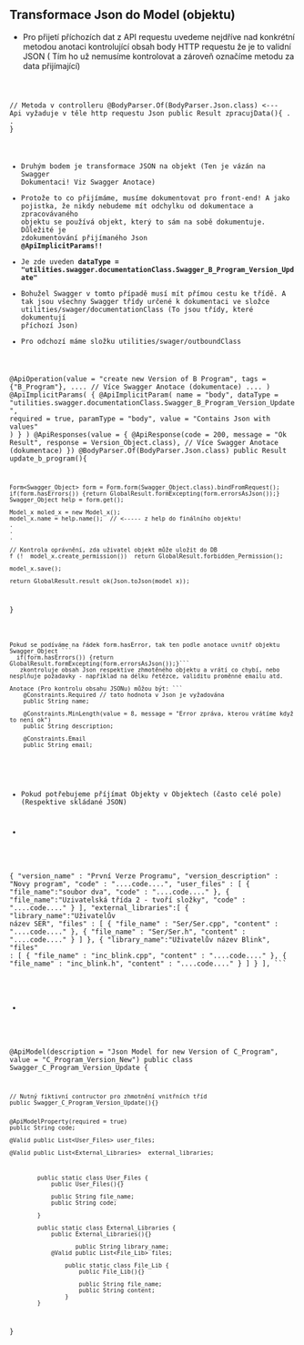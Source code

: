 ## Transformace Json do Model (objektu) 

  * Pro přijetí příchozích dat z API requestu uvedeme nejdříve nad konkrétní metodou anotaci kontrolující obsah body HTTP requestu že je to validní JSON ( Tím ho už nemusíme kontrolovat a zároveň označíme metodu za data přijímající)  <code Java>

// Metoda v controlleru
@BodyParser.Of(BodyParser.Json.class) <--- Api vyžaduje v těle http requestu Json 
public Result zpracujData(){
   .
   .
}

  * Druhým bodem je transformace JSON na objekt (Ten je vázán na Swagger Dokumentaci! Viz Swagger Anotace)
  * Protože to co přijímáme, musíme dokumentovat pro front-end! A jako pojistka, že nikdy nebudeme mít odchylku od dokumentace a zpracovávaného objektu se používá objekt, který to sám na sobě dokumentuje. Důležité je zdokumentování přijímaného Json **@ApiImplicitParams!!**
  *  Je zde uveden **dataType = "utilities.swagger.documentationClass.Swagger_B_Program_Version_Update"**
  *  Bohužel Swagger v tomto případě musí mít přímou cestu ke třídě. A tak jsou všechny Swagger třídy určené k dokumentaci ve složce utilities/swager/documentationClass (To jsou třídy, které dokumentují příchozí Json) 
  * Pro odchozí máme složku utilities/swager/outboundClass


 @ApiOperation(value = "create new Version of B Program",
            tags = {"B_Program"},
            ....
            // Více Swagger Anotace (dokumentace) 
            ....
    )
    @ApiImplicitParams(
            {
                    @ApiImplicitParam(
                            name = "body",
                            dataType = "utilities.swagger.documentationClass.Swagger_B_Program_Version_Update",
                            required = true,
                            paramType = "body",
                            value = "Contains Json with values"
                    )
            }
    )
    @ApiResponses(value = {
            @ApiResponse(code = 200, message = "Ok Result", response =  Version_Object.class),
            // Více Swagger Anotace (dokumentace) 
    })
@BodyParser.Of(BodyParser.Json.class)
public  Result update_b_program(){

    Form<Swagger_Object> form = Form.form(Swagger_Object.class).bindFromRequest();
    if(form.hasErrors()) {return GlobalResult.formExcepting(form.errorsAsJson());}
    Swagger_Object help = form.get();
    
    Model_x moled_x = new Model_x();
    model_x.name = help.name();  // <----- z help do finálního objektu! 
    .
    .
    .
    
    // Kontrola oprávnění, zda uživatel objekt může uložit do DB 
    f (!  model_x.create_permission())  return GlobalResult.forbidden_Permission();
    
    model_x.save();
    
    return GlobalResult.result_ok(Json.toJson(model_x));
    
}
```

Pokud se podíváme na řádek form.hasError, tak ten podle anotace uvnitř objektu Swagger_Object ```
  if(form.hasErrors()) {return GlobalResult.formExcepting(form.errorsAsJson());}```
   zkontroluje obsah Json respektive zhmotěného objektu a vrátí co chybí, nebo nesplňuje požadavky - například na délku řetězce, validitu proměnné emailu atd. 
   
Anotace (Pro kontrolu obsahu JSONu) můžou být: ```
    @Constraints.Required // tato hodnota v Json je vyžadována 
    public String name; 
    
    @Constraints.MinLength(value = 8, message = "Error zpráva, kterou vrátíme když to není ok")
    public String description;
    
    @Constraints.Email
    public String email;
    
```

 
  * Pokud potřebujeme příjímat Objekty v Objektech (často celé pole) (Respektive skládané JSON) 
 
  * ```
  {
   "version_name"        : "První Verze Programu",
   "version_description" : "Novy program",
   "code"                : "....code....",
   "user_files" : [
        {
                 "file_name":"soubor dva",
                 "code" : "....code...."
        },
        {
                "file_name":"Uzivatelská třída 2 - tvoří složky",
                 "code" : "....code...."
        }
    ],
   "external_libraries":[
      {
         "library_name":"Uživatelův název SER",
         "files" : [
                  {
                      "file_name" :   "Ser/Ser.cpp",
                      "content" : "....code...."
                  },
                  {
                      "file_name" :   "Ser/Ser.h",
                      "content" : "....code...."
                  }
            ]
      },
       {
         "library_name":"Uživatelův název Blink",
         "files" : [
                  {
                      "file_name" :   "inc_blink.cpp",
                      "content" : "....code...."
                  },
                  {
                      "file_name" :   "inc_blink.h",
                      "content" : "....code...."
                  }
            ]
      }
   ],
    ```

  * ```
@ApiModel(description = "Json Model for new Version of C_Program",
          value = "C_Program_Version_New")
public class Swagger_C_Program_Version_Update {
    
    // Nutný fiktivní contructor pro zhmotnění vnitřních tříd
    public Swagger_C_Program_Version_Update(){}


    @ApiModelProperty(required = true)
    public String code;

    @Valid public List<User_Files> user_files;

    @Valid public List<External_Libraries>  external_libraries;



            public static class User_Files {
                public User_Files(){}

                public String file_name;
                public String code;

            }

            public static class External_Libraries {
                public External_Libraries(){}

                       public String library_name;
                @Valid public List<File_Lib> files;

                    public static class File_Lib {
                        public File_Lib(){}

                        public String file_name;
                        public String content;
                    }
            }
}
```
